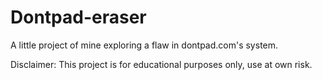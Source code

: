# Dontpad-eraser
A little project of mine exploring a flaw in dontpad.com's system.

Disclaimer: This project is for educational purposes only, use at own risk.
